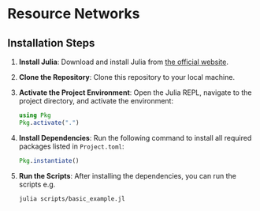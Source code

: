# Resource Networks

## Installation Steps

1. **Install Julia**: Download and install Julia from [the official website](https://julialang.org/downloads/).

2. **Clone the Repository**: Clone this repository to your local machine.

3. **Activate the Project Environment**: Open the Julia REPL, navigate to the project directory, and activate the environment:
   ```julia
   using Pkg
   Pkg.activate(".")
   ```

4. **Install Dependencies**: Run the following command to install all required packages listed in `Project.toml`:
   ```julia
   Pkg.instantiate()
   ```

5. **Run the Scripts**: After installing the dependencies, you can run the scripts e.g.
   ```bash
   julia scripts/basic_example.jl
   ```

